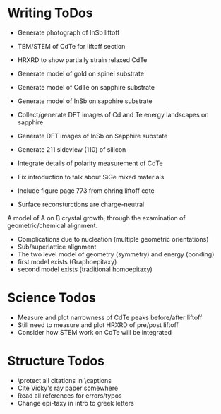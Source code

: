 Writing ToDos
======================
* Generate photograph of InSb liftoff
* TEM/STEM of CdTe for liftoff section
* HRXRD to show partially strain relaxed CdTe
* Generate model of gold on spinel substrate
* Generate model of CdTe on sapphire substrate
* Generate model of InSb on sapphire substrate
* Collect/generate DFT images of Cd and Te energy landscapes on sapphire
* Generate DFT images of InSb on Sapphire substate
* Generate 211 sideview (110) of silicon

* Integrate details of polarity measurement of CdTe
* Fix introduction to talk about SiGe mixed materials
* Include figure page 773 from ohring liftoff cdte
* Surface reconsturctions are charge-neutral

A model of A on B crystal growth, through the examination of geometric/chemical alignment.
- Complications due to nucleation (multiple geometric orientations)
- Sub/superlattice alignment
- The two level model of geometry (symmetry) and energy (bonding)
- first model exists (Graphoepitaxy)
- second model exists (traditional homoepitaxy)

Science Todos
========================
* Measure and plot narrowness of CdTe peaks before/after liftoff
* Still need to measure and plot HRXRD of pre/post liftoff
* Consider how STEM work on CdTe will be integrated


Structure Todos
====================
* \protect all citations in \captions
* Cite Vicky's ray paper somewhere
* Read all references for errors/typos
* Change epi-taxy in intro to greek letters
